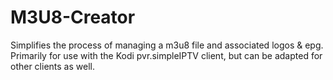 # M3U8-Creator
Simplifies the process of managing a m3u8 file and associated logos &amp; epg. Primarily for use with the Kodi pvr.simpleIPTV client, but can be adapted for other clients as well.
